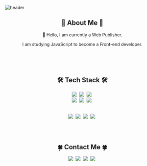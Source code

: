 ![header](https://capsule-render.vercel.app/api?type=waving&color=212121&height=200&section=header&text=OH%20MINA&fontSize=70&fontColor=ffc400&fontAlign=79&fontAlignY=40&desc=Web%20Publisher_Frontend&descAlign=83.5&descAlignY=60)

<h2 align="center">🌻 About Me 🌻</h2>
<div align="center">
  <p>🌱 Hello, I am currently a Web Publisher.</p>
  <p>I am studying JavaScript to become a Front-end developer.</p>
</div>

<br>
<br>
<br>

<h2 align="center">🛠 Tech Stack 🛠</h2>
<p align="center">
  <img src="https://img.shields.io/badge/HTML5-E34F26?style=flat&logo=HTML5&logoColor=white"></a>&nbsp
  <img src="https://img.shields.io/badge/CSS3-1572B6?style=flat&logo=CSS3&logoColor=white"></a>&nbsp 
  <img src="https://img.shields.io/badge/Javascript-ffb13b?style=flat&logo=javascript&logoColor=white"/></a>&nbsp 
  <br>
  <img src="https://img.shields.io/badge/jQuery-0769AD?style=flat&logo=jQuery&logoColor=white"></a>&nbsp
<!--   <img src="https://img.shields.io/badge/React-61DAFB?style=flat&logo=React&logoColor=white"></a>&nbsp -->
<!--   <img src="https://img.shields.io/badge/Vue.js-4FC08D?style=flat&logo=Vue.js&logoColor=white"></a>&nbsp -->
  <a href="https://github.com/alsdk9879"><img src="https://img.shields.io/badge/GitHub-181717?style=flat&logo=GitHub&logoColor=white"></a>&nbsp 
  <img src="https://img.shields.io/badge/GitLab-FC6D26?style=flat&logo=GitLab&logoColor=white"></a>&nbsp
<!--   <img src="https://img.shields.io/badge/Git-F05032?style=flat&logo=Git&logoColor=white"></a>&nbsp -->
  <br>
  <br>
  <br>
  <img src="https://img.shields.io/badge/Figma-F24E1E?style=flat&logo=Figma&logoColor=white"></a>&nbsp 
  <img src="https://img.shields.io/badge/Illustrator-FF9A00?style=flat&logo=Adobe Illustrator&logoColor=white"></a>&nbsp 
  <img src="https://img.shields.io/badge/Photoshop-31A8FF?style=flat&logo=Adobe Photoshop&logoColor=white"></a>&nbsp
  <img src="https://img.shields.io/badge/XD-FF61F6?style=flat&logo=Adobe XD&logoColor=white"></a>&nbsp
<!--   <img src="https://img.shields.io/badge/Dreamweaver-0ABF53?style=flat&logo=Adobe Dreamweaver&logoColor=white"></a>&nbsp
  <img src="https://img.shields.io/badge/InDesign-FF3366?style=flat&logo=Adobe InDesign&logoColor=white"></a>&nbsp
  <img src="https://img.shields.io/badge/Premiere Pro-9999FF?style=flat&logo=Adobe Premiere Pro&logoColor=white"></a>&nbsp
  <img src="https://img.shields.io/badge/After Effects-5A45FF?style=flat&logo=Adobe After Effects&logoColor=white"></a>&nbsp -->
</p>

<br>
<br>

<h2 align="center">🍀 Contact Me 🍀</h2>
<p align="center">
  <a href="https://alsdk9879.tistory.com/"><img src="https://img.shields.io/badge/Tistory-E94F20?style=flat&logo=Tistory&logoColor=white"></a>&nbsp 
  <a href=""><img src="https://img.shields.io/badge/Notion-FFFFFF?style=flat&logo=Notion&logoColor=black"></a>&nbsp
  <a href="https://alsdk9879.github.io/miiine/assets/html/portfolio01/main.html"><img src="https://img.shields.io/badge/Portfolio-FF9E0F?style=flat&logo=AirPlay Video&logoColor=black"></a>&nbsp
  <a href=""><img src="https://img.shields.io/badge/Gmail-EA4335?style=flat&logo=Gmail&logoColor=white"></a>&nbsp
</p>
